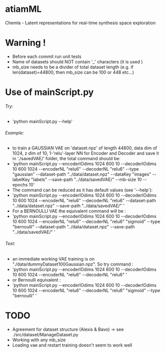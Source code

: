 # atiamML
Chemla - Latent representations for real-time synthesis space exploration

# Warning !
* Before each commit run unit tests 
* Name of datasets should NOT contain '_' characters (it is used )
* mb_size needs to be a divider of total dataset length (e.g. if len(dataset)=44800, then mb_size can be 100 or 448 etc...)

# Use of mainScript.py
###### Try:
* 'python mainScript.py --help'
###### Example: 
* to train a GAUSSIAN VAE on 'dataset.npz' of length 44800, data dim of 1024, z dim of 10, 1-'relu'-layer NN for Encoder and Decoder and save it in './savedVAE/' folder, the total command should be:
* 'python mainScript.py --encoderIOdims 1024 600 10 --decoderIOdims 10 600 1024 --encoderNL "relu6" --decoderNL "relu6" --type "gaussian" --dataset-path "../data/dataset.npz" --dataKey "images" --labelKey "labels" --save-path "../data/savedVAE/" --mb-size 10 --epochs 10'
* The command can be reduced as it has default values (see '--help'):
* 'python mainScript.py --encoderIOdims 1024 600 10 --decoderIOdims 10 600 1024 --encoderNL "relu6" --decoderNL "relu6" --dataset-path "../data/dataset.npz" --save-path "../data/savedVAE/" '
* For a BERNOULLI VAE the equivalent command will be : 
* 'python mainScript.py --encoderIOdims 1024 600 10 --decoderIOdims 10 600 1024 --encoderNL "relu6" --decoderNL "relu6" "sigmoid" --type "bernoulli" --dataset-path "../data/dataset.npz" --save-path "../data/savedVAE/" '
###### Test: 
* an immediate working VAE training is on "./data/dummyDataset100Gaussian.npz". So try command :
* 'python mainScript.py --encoderIOdims 1024 600 10 --decoderIOdims 10 600 1024 --encoderNL "relu6" --decoderNL "relu6" '
* or Bernoulli equivalent :
* 'python mainScript.py --encoderIOdims 1024 600 10 --decoderIOdims 10 600 1024 --encoderNL "relu6" --decoderNL "relu6" "sigmoid" --type "bernoulli" '



# TODO
* Agreement for dataset structure (Alexis & Bavo) -> see ./src/dataset/ManageDataset.py
* Working with any mb_size
* Loading vae and restart training doesn't seem to work well
